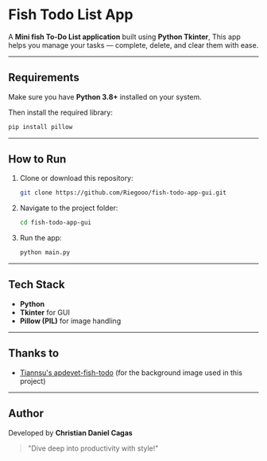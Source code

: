 #  Fish Todo List App

A **Mini fish To-Do List application** built using **Python Tkinter**,
This app helps you manage your tasks  — complete, delete, and clear them with ease.

---

##  Requirements

Make sure you have **Python 3.8+** installed on your system.

Then install the required library:

```bash
pip install pillow
```

---

##  How to Run

1. Clone or download this repository:

   ```bash
   git clone https://github.com/Riegooo/fish-todo-app-gui.git
   ```

2. Navigate to the project folder:

   ```bash
   cd fish-todo-app-gui
   ```

3. Run the app:

   ```bash
   python main.py
   ```

---

##  Tech Stack

* **Python** 
* **Tkinter** for GUI
* **Pillow (PIL)** for image handling

---

## Thanks to
- [Tiannsu's apdevet-fish-todo](https://github.com/Tiaansu/apdevet-fish-todo) (for the background image used in this project)
---

##  Author

Developed by **Christian Daniel Cagas** 

> "Dive deep into productivity with style!" 
